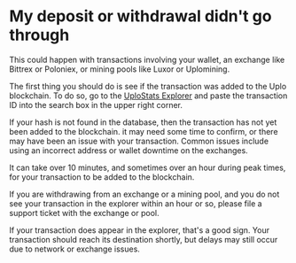 # My deposit or withdrawal didn't go through

This could happen with transactions involving your wallet, an exchange like Bittrex or Poloniex, or mining pools like Luxor or Uplomining.

The first thing you should do is see if the transaction was added to the Uplo blockchain. To do so, go to the [UploStats Explorer](https://uplostats.info/navigator) and paste the transaction ID into the search box in the upper right corner.

If your hash is not found in the database, then the transaction has not yet been added to the blockchain. it may need some time to confirm, or there may have been an issue with your transaction. Common issues include using an incorrect address or wallet downtime on the exchanges.

It can take over 10 minutes, and sometimes over an hour during peak times, for your transaction to be added to the blockchain.

If you are withdrawing from an exchange or a mining pool, and you do not see your transaction in the explorer within an hour or so, please file a support ticket with the exchange or pool.

If your transaction does appear in the explorer, that's a good sign. Your transaction should reach its destination shortly, but delays may still occur due to network or exchange issues.


